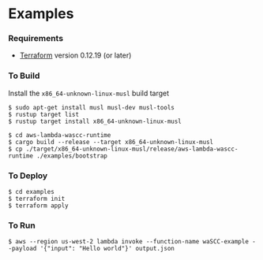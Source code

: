 # Examples

### Requirements

* [Terraform](https://www.terraform.io/downloads.html) version 0.12.19 (or later)

### To Build

Install the `x86_64-unknown-linux-musl` build target

```console
$ sudo apt-get install musl musl-dev musl-tools
$ rustup target list
$ rustup target install x86_64-unknown-linux-musl
```

```console
$ cd aws-lambda-wascc-runtime
$ cargo build --release --target x86_64-unknown-linux-musl
$ cp ./target/x86_64-unknown-linux-musl/release/aws-lambda-wascc-runtime ./examples/bootstrap
```

### To Deploy

```console
$ cd examples
$ terraform init
$ terraform apply
```

### To Run

```console
$ aws --region us-west-2 lambda invoke --function-name waSCC-example --payload '{"input": "Hello world"}' output.json
```
